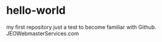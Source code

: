 # hello-world
my first repository
just a test to become familiar with Github.
JEOWebmasterServices.com
